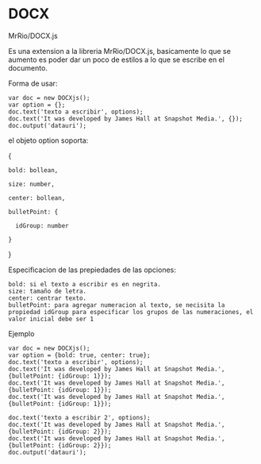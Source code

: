 # DOCX
MrRio/DOCX.js 



Es una extension a la libreria MrRio/DOCX.js, basicamente lo que se aumento es poder dar un poco de estilos a lo que se escribe en el documento.

Forma de usar:

    var doc = new DOCXjs();
    var option = {};
    doc.text('texto a escribir', options);
    doc.text('It was developed by James Hall at Snapshot Media.', {});
    doc.output('datauri');



el objeto option soporta:

{

    bold: bollean, 
  
    size: number,
  
    center: bollean,
  
    bulletPoint: {
  
      idGroup: number
    
    }
  
}



Especificacion de las prepiedades de las opciones:

    bold: si el texto a escribir es en negrita.
    size: tamaño de letra.
    center: centrar texto.
    bulletPoint: para agregar numeracion al texto, se necisita la propiedad idGroup para especificar los grupos de las numeraciones, el valor inicial debe ser 1




Ejemplo 

    var doc = new DOCXjs();
    var option = {bold: true, center: true};
    doc.text('texto a escribir', options);
    doc.text('It was developed by James Hall at Snapshot Media.', {bulletPoint: {idGroup: 1}});
    doc.text('It was developed by James Hall at Snapshot Media.', {bulletPoint: {idGroup: 1}});
    doc.text('It was developed by James Hall at Snapshot Media.', {bulletPoint: {idGroup: 1}});

    doc.text('texto a escribir 2', options);
    doc.text('It was developed by James Hall at Snapshot Media.', {bulletPoint: {idGroup: 2}});
    doc.text('It was developed by James Hall at Snapshot Media.', {bulletPoint: {idGroup: 2}});
    doc.output('datauri');
